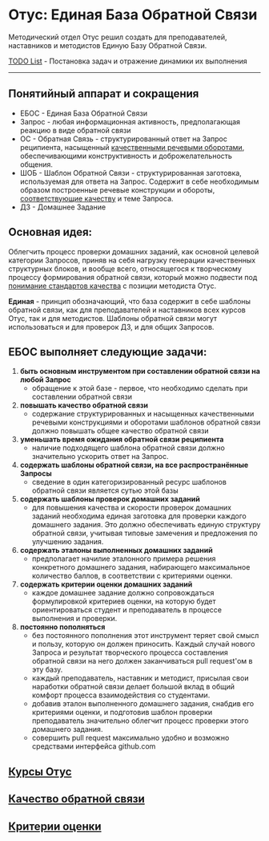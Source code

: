 # Отус: Единая База Обратной Связи

Методический отдел Отус решил создать для преподавателей, наставников и методистов Единую Базу Обратной Связи.

[TODO List](./todos.md) - Постановка задач и отражение динамики их выполнения 

---

## Понятийный аппарат и сокращения

- ЕБОС - Единая База Обратной Связи
- Запрос - любая информационная активность, предполагающая реакцию в виде обратной связи
- ОС - Обратная Связь - структурированный ответ на Запрос реципиента, насыщенный [качественными речевыми оборотами](./feedback.md), обеспечивающими конструктивность и доброжелательность общения.
- ШОБ - Шаблон Обратной Связи - структурированная заготовка, используемая для ответа на Запрос. Содержит в себе необходимым образом построенные речевые конструкции и обороты, [соответствующие качеству](./feedback.md) и теме Запроса.
- ДЗ - Домашнее Задание

## Основная идея: 

Облегчить процесс проверки домашних заданий, как основной целевой категории Запросов, приняв на себя нагрузку генерации
качественных структурных блоков, и вообще всего, относящегося к творческому процессу формирования обратной связи, который можно подвести под [понимание стандартов качества](./feedback.md) с позиции методиста Отус.

**Единая** - принцип обозначающий, что база содержит в себе шаблоны обратной связи, как для преподавателей и наставников всех курсов Отус, так и для методистов. Шаблоны обратной связи могут использоваться и для проверок ДЗ, и для
общих Запросов.

## ЕБОС выполняет следующие задачи:

1. **быть основным инструментом при составлении обратной связи на любой Запрос**
    * обращение к этой базе - первое, что необходимо сделать при составлении обратной связи
2. **повышать качество обратной связи**
    * содержание структурированных и насыщенных качественными речевыми конструкциями и оборотами шаблонов обратной связи должно повышать общее качество обратной связи
3. **уменьшать время ожидания обратной связи реципиента**
    * наличие подходящего шаблона обратной связи должно значительно ускорить ответ на Запрос.
4. **содержать шаблоны обратной связи, на все распространённые Запросы**
    * сведение в один категоризированный ресурс шаблонов обратной связи является сутью этой базы
5. **содержать шаблоны проверок домашних заданий**
    * для повышения качества и скорости проверок домашних заданий необходима единая заготовка для проверки каждого домашнего задания. Это должно обеспечивать единую структуру обратной связи, учитывая типовые замечения и предложения по улучшению задания.
6. **содержать эталоны выполненных домашних заданий**
    * предполагает начилие эталонного примера решения конкретного домашнего задания, набирающего максимальное количество баллов, в соответствии с критериями оценки.
7. **содержать критерии оценки домашних заданий**
    * каждое домашнее задание должно сопровождаться формулировкой критериев оценки, на которую будет ориентироваться студент и преподаватель в процессе выполнения и проверки.
8. **постоянно пополняться**
    * без постоянного пополнения этот инструмент теряет свой смысл и пользу, которую он должен приносить. Каждый случай нового Запроса и результат творческого процесса составления обратной связи на него должен заканчиваться pull request'ом в эту базу.
    * каждый преподаватель, наставник и методист, присылая свои наработки обратной связи делает большой вклад в общий комфорт процесса взаимодействия со студентами.
    * добавив эталон выполненного домашнего задания, снабдив его критериями оценки, и подготовив шаблон проверки преподаватель значительно облегчит процесс проверки этого домашнего задания.
    * совершить pull request максимально удобно и возможно средствами интерфейса github.com

## [Курсы Отус](./courses/index.md)

## [Качество обратной связи](./feedback.md)

## [Критерии оценки](./evaluation.md)





